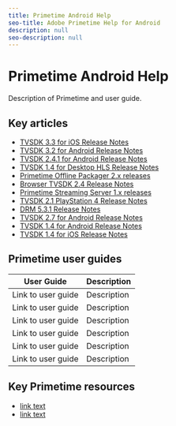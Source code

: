 ```yaml
---
title: Primetime Android Help
seo-title: Adobe Primetime Help for Android
description: null
seo-description: null
---
```


# Primetime Android Help

Description of Primetime and user guide.

## Key articles

+ [TVSDK 3.3 for iOS Release Notes](tvsdk-33-ios.md)
+ [TVSDK 3.2 for Android Release Notes](tvsdk-32-android.md)
+ [TVSDK 2.4.1 for Android Release Notes](tvsdk-24-android.md)
+ [TVSDK 1.4 for Desktop HLS Release Notes](tvsdk-1-4-desktop-hls.md)
+ [Primetime Offline Packager 2.x releases](offline-packager-2x-release-note.md)
+ [Browser TVSDK 2.4 Release Notes](tvsdk-24-browser.md)
+ [Primetime Streaming Server 1.x releases](primetime-streaming-server-1x.md)
+ [TVSDK 2.1 PlayStation 4 Release Notes](tvsdk-21-ps4.md)
+ [DRM 5.3.1 Release Notes](drm-531-release-notes.md)
+ [TVSDK 2.7 for Android Release Notes](tvsdk-27-android.md)
+ [TVSDK 1.4 for Android Release Notes](tvsdk-1-4-android.md)
+ [TVSDK 1.4 for iOS Release Notes](tvsdk-1-4-ios.md)

## Primetime user guides

| User Guide | Description |
|--- |--- |
| Link to user guide | Description |
| Link to user guide | Description |
| Link to user guide | Description |
| Link to user guide | Description |
| Link to user guide | Description |
| Link to user guide | Description |

## Key Primetime resources

+ [link text](/help/dynamic-ad-insertion/introduction.md)
+ [link text](/help/dynamic-ad-insertion/introduction.md)
